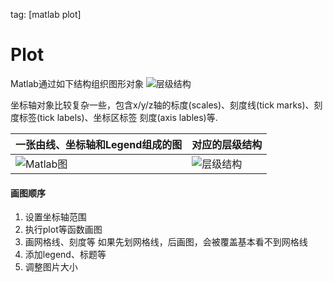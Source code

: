 tag: [matlab plot]

# Plot
Matlab通过如下结构组织图形对象
![层级结构](https://www.mathworks.com/help/matlab/creating_plots/doccenter_graphicsheirarchy.png)

坐标轴对象比较复杂一些，包含x/y/z轴的标度(scales)、刻度线(tick marks)、刻度标签(tick labels)、坐标区标签 刻度(axis lables)等.

|一张由线、坐标轴和Legend组成的图|对应的层级结构|
|---|---|
|![Matlab图](https://www.mathworks.com/help/matlab/creating_plots/org_obj.png) | ![层级结构](https://www.mathworks.com/help/matlab/creating_plots/v2_gobjects_top-01.png)|
#### 画图顺序
1. 设置坐标轴范围
2. 执行plot等函数画图
3. 画网格线、刻度等
如果先划网格线，后画图，会被覆盖基本看不到网格线
4. 添加legend、标题等
5. 调整图片大小

